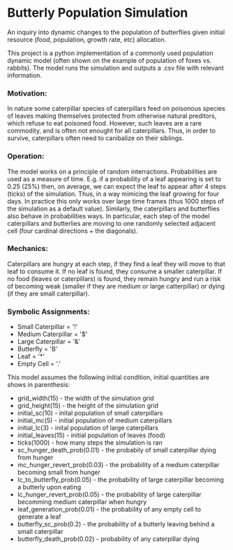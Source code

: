 # Butterly Population Simulation
An inquiry into dynamic changes to the population of butterflies given initial resource (food, population, growth rate, etc) allocation.

This project is a python implementation of a commonly used population dynamic model (often shown on the example of population of foxes vs. rabbits). The model runs the simulation and outputs a .csv file with relevant information.

### Motivation:
In nature some caterpillar species of caterpillars feed on poisonous species of leaves making themselves protected from otherwise natural preditors, which refuse to eat poisoned food. However, such leaves are a rare commodity, and is often not enought for all caterpillars. Thus, in order to survive, caterpillars often need to canibalize on their siblings.

### Operation:
The model works on a principle of random interractions. Probabilities are used as a measure of time. E.g. if a probability of a leaf appearing is set to 0.25 (25%) then, on average, we can expect the leaf to appear after 4 steps (ticks) of the simulation. Thus, in a way mimicing the leaf growing for four days. In practice this only works over large time frames (thus 1000 steps of the simulation as a default value). Similarly, the caterpillars and butterflies also behave in probabilities ways. In particular, each step of the model caterpillars and butterlies are moving to one randomly selected adjacent cell (four cardinal directions + the diagonals).

### Mechanics:
Caterpillars are hungry at each step, if they find a leaf they will move to that leaf to consume it. If no leaf is found, they consume a smaller caterpillar. If no food (leaves or caterpillars) is found, they remain hungry and run a risk of becoming weak (smaller if they are medium or large catterpillar) or dying (if they are small caterpillar).

### Symbolic Assignments:

* Small Caterpillar = '!'
* Medium Caterpillar = '$'
* Large Caterpillar = '&'
* Butterfly = 'B'
* Leaf = '*'
* Empty Cell = '.'

This model assumes the following initial condition, initial quantities are shows in parenthesis:
* grid_width(15) - the width of the simulation grid
* grid_height(15) - the height of the simulation grid
* initial_sc(10) - inital population of small caterpillars
* initial_mc(5) - initial population of medium caterpillars
* initial_lc(3) - inital population of large caterpillars
* initial_leaves(15) - initial population of leaves (food)
* ticks(1000) - how many steps the simulation is ran
* sc_hunger_death_prob(0.01) - the probabily of small caterpillar dying from hunger
* mc_hunger_revert_prob(0.03) - the probability of a medium caterpillar becoming small from hunger
* lc_to_butterfly_prob(0.05) - the probability of large caterpillar becoming a butterly upon eating
* lc_hunger_revert_prob(0.05) - the probability of large caterpillar becomming medium caterpillar when hungry
* leaf_generation_prob(0.01) - the probability of any empty cell to generate a leaf
* butterfly_sc_prob(0.2) - the probability of a butterly leaving behind a small caterpillar
* butterfly_death_prob(0.02) - probability of any caterpillar dying
